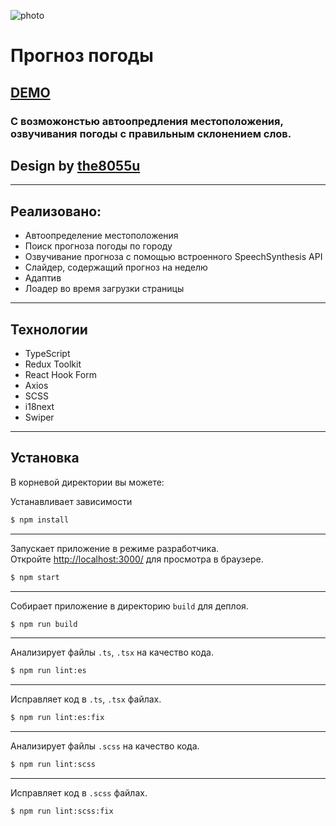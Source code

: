 ![photo](https://github.com/sMayWhatIsYourName2020/weather/blob/main/weather.jpg)
# Прогноз погоды
## [DEMO](https://weather-smaywhatisyourname.vercel.app/)
### С возможонстью автоопредления местоположения, озвучивания погоды с правильным склонением слов.
## Design by [the8055u](https://github.com/the8055u)
---
## Реализовано:
- Автоопределение местоположения
- Поиск прогноза погоды по городу
- Озвучивание прогноза с помощью встроенного SpeechSynthesis API
- Слайдер, содержащий прогноз на неделю
- Адаптив
- Лоадер во время загрузки страницы
---
## Технологии
- TypeScript
- Redux Toolkit
- React Hook Form
- Axios
- SCSS
- i18next
- Swiper
---
## Установка

В корневой директории вы можете:

Устанавливает зависимости
```sh
$ npm install
```
---
Запускает приложение в режиме разработчика.\
Откройте [http://localhost:3000/](http://localhost:3000/) для просмотра в браузере.

```sh
$ npm start
```
---
Собирает приложение в директорию `build` для деплоя.
```sh
$ npm run build
```
---
Анализирует файлы `.ts`, `.tsx` на качество кода.
```sh
$ npm run lint:es
```
---
Исправляет код в `.ts`, `.tsx` файлах.
```sh
$ npm run lint:es:fix
```
---
Анализирует файлы `.scss` на качество кода.
```sh
$ npm run lint:scss
```
---
Исправляет код в `.scss` файлах.
```sh
$ npm run lint:scss:fix
```
